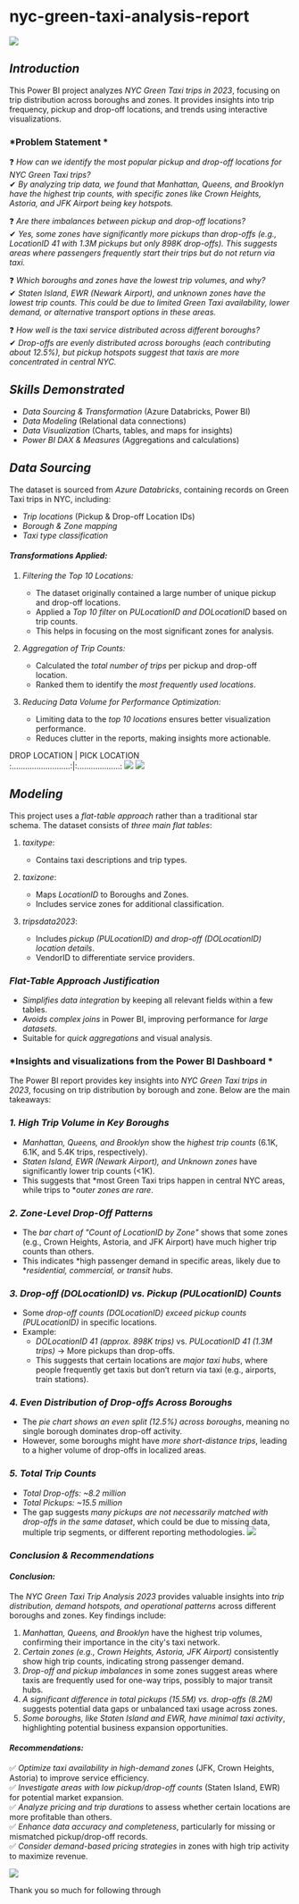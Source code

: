 # nyc-green-taxi-analysis-report
![](nyctaxi.jpg)

## *Introduction*  
This Power BI project analyzes *NYC Green Taxi trips in 2023*, focusing on trip distribution across boroughs and zones. It provides insights into trip frequency, pickup and drop-off locations, and trends using interactive visualizations.  

### *Problem Statement *  

❓ *How can we identify the most popular pickup and drop-off locations for NYC Green Taxi trips?*  
✔ *By analyzing trip data, we found that Manhattan, Queens, and Brooklyn have the highest trip counts, with specific zones like Crown Heights, Astoria, and JFK Airport being key hotspots.*  

❓ *Are there imbalances between pickup and drop-off locations?*  
✔ *Yes, some zones have significantly more pickups than drop-offs (e.g., LocationID 41 with 1.3M pickups but only 898K drop-offs). This suggests areas where passengers frequently start their trips but do not return via taxi.*  

❓ *Which boroughs and zones have the lowest trip volumes, and why?*  
✔ *Staten Island, EWR (Newark Airport), and unknown zones have the lowest trip counts. This could be due to limited Green Taxi availability, lower demand, or alternative transport options in these areas.*  

❓ *How well is the taxi service distributed across different boroughs?*  
✔ *Drop-offs are evenly distributed across boroughs (each contributing about 12.5%), but pickup hotspots suggest that taxis are more concentrated in central NYC.* 

## *Skills Demonstrated*  
- *Data Sourcing & Transformation* (Azure Databricks, Power BI)  
- *Data Modeling* (Relational data connections)  
- *Data Visualization* (Charts, tables, and maps for insights)  
- *Power BI DAX & Measures* (Aggregations and calculations)
   
## *Data Sourcing*  
The dataset is sourced from *Azure Databricks*, containing records on Green Taxi trips in NYC, including:  
- *Trip locations* (Pickup & Drop-off Location IDs)  
- *Borough & Zone mapping*  
- *Taxi type classification*

#### *Transformations Applied:*  
1. *Filtering the Top 10 Locations:*  
   - The dataset originally contained a large number of unique pickup and drop-off locations.  
   - Applied a *Top 10 filter* on *PULocationID and DOLocationID* based on trip counts.  
   - This helps in focusing on the most significant zones for analysis.  

2. *Aggregation of Trip Counts:*  
   - Calculated the *total number of trips* per pickup and drop-off location.  
   - Ranked them to identify the *most frequently used locations*.  

3. *Reducing Data Volume for Performance Optimization:*  
   - Limiting data to the *top 10 locations* ensures better visualization performance.  
   - Reduces clutter in the reports, making insights more actionable.
    
  DROP LOCATION              |       PICK LOCATION  
 :..........................:|:...................:
 ![](drop.png)                      ![](pickup.png)
## *Modeling*  
This project uses a *flat-table approach* rather than a traditional star schema. The dataset consists of *three main flat tables*:  

1. *taxitype*:  
   - Contains taxi descriptions and trip types.  
   
2. *taxizone*:  
   - Maps *LocationID* to Boroughs and Zones.  
   - Includes service zones for additional classification.  

3. *tripsdata2023*:  
   - Includes *pickup (PULocationID) and drop-off (DOLocationID) location details*.  
   - VendorID to differentiate service providers.  

### *Flat-Table Approach Justification*  
- *Simplifies data integration* by keeping all relevant fields within a few tables.  
- *Avoids complex joins* in Power BI, improving performance for *large datasets*.  
- Suitable for *quick aggregations* and visual analysis.

### *Insights and visualizations from the Power BI Dashboard *  

The Power BI report provides key insights into *NYC Green Taxi trips in 2023*, focusing on trip distribution by borough and zone. Below are the main takeaways:  

### *1. High Trip Volume in Key Boroughs*  
- *Manhattan, Queens, and Brooklyn* show the *highest trip counts* (6.1K, 6.1K, and 5.4K trips, respectively).  
- *Staten Island, EWR (Newark Airport), and Unknown zones* have significantly lower trip counts (<1K).  
- This suggests that *most Green Taxi trips happen in central NYC areas, while trips to **outer zones are rare*.  

### *2. Zone-Level Drop-Off Patterns*  
- The *bar chart of "Count of LocationID by Zone"* shows that some zones (e.g., Crown Heights, Astoria, and JFK Airport) have much higher trip counts than others.  
- This indicates *high passenger demand in specific areas, likely due to **residential, commercial, or transit hubs*.  

### *3. Drop-off (DOLocationID) vs. Pickup (PULocationID) Counts*  
- Some *drop-off counts (DOLocationID) exceed pickup counts (PULocationID)* in specific locations.  
- Example:  
  - *DOLocationID 41 (approx. 898K trips)* vs. *PULocationID 41 (1.3M trips)* → More pickups than drop-offs.  
  - This suggests that certain locations are *major taxi hubs*, where people frequently get taxis but don’t return via taxi (e.g., airports, train stations).  

### *4. Even Distribution of Drop-offs Across Boroughs*  
- The *pie chart shows an even split (12.5%) across boroughs*, meaning no single borough dominates drop-off activity.  
- However, some boroughs might have *more short-distance trips*, leading to a higher volume of drop-offs in localized areas.  

### *5. Total Trip Counts*  
- *Total Drop-offs: ~8.2 million*  
- *Total Pickups: ~15.5 million*  
- The gap suggests *many pickups are not necessarily matched with drop-offs in the same dataset*, which could be due to missing data, multiple trip segments, or different reporting methodologies.
![](visuals.png)
### *Conclusion & Recommendations*  

#### *Conclusion:*  
The *NYC Green Taxi Trip Analysis 2023* provides valuable insights into *trip distribution, demand hotspots, and operational patterns* across different boroughs and zones. Key findings include:  

1. *Manhattan, Queens, and Brooklyn* have the highest trip volumes, confirming their importance in the city's taxi network.  
2. *Certain zones (e.g., Crown Heights, Astoria, JFK Airport)* consistently show high trip counts, indicating strong passenger demand.  
3. *Drop-off and pickup imbalances* in some zones suggest areas where taxis are frequently used for one-way trips, possibly to major transit hubs.  
4. *A significant difference in total pickups (15.5M) vs. drop-offs (8.2M)* suggests potential data gaps or unbalanced taxi usage across zones.  
5. *Some boroughs, like Staten Island and EWR, have minimal taxi activity*, highlighting potential business expansion opportunities.  

#### *Recommendations:*  
✅ *Optimize taxi availability in high-demand zones* (JFK, Crown Heights, Astoria) to improve service efficiency.  
✅ *Investigate areas with low pickup/drop-off counts* (Staten Island, EWR) for potential market expansion.  
✅ *Analyze pricing and trip durations* to assess whether certain locations are more profitable than others.  
✅ *Enhance data accuracy and completeness*, particularly for missing or mismatched pickup/drop-off records.  
✅ *Consider demand-based pricing strategies* in zones with high trip activity to maximize revenue.

![](thankyou.png)

Thank you so much for following through







